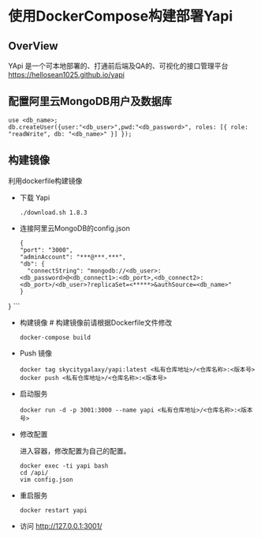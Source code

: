 # 使用DockerCompose构建部署Yapi

## OverView

YApi 是一个可本地部署的、打通前后端及QA的、可视化的接口管理平台 https://hellosean1025.github.io/yapi

## 配置阿里云MongoDB用户及数据库

```
use <db_name>;
db.createUser({user:"<db_user>",pwd:"<db_password>", roles: [{ role: "readWrite", db: "<db_name>" }] });
```

## 构建镜像

利用dockerfile构建镜像

- 下载 Yapi

    ```
    ./download.sh 1.8.3
    ```
- 连接阿里云MongoDB的config.json
    ```
	{
    "port": "3000",
	"adminAccount": "***@***.***",
    "db": {
	  "connectString": "mongodb://<db_user>:<db_password>@<db_connect1>:<db_port>,<db_connect2>:<db_port>/<db_user>?replicaSet=<*****>&authSource=<db_name>"
    }
 }
	```
  
- 构建镜像 \# 构建镜像前请根据Dockerfile文件修改

    ```
    docker-compose build
    ```

- Push 镜像

    ```
    docker tag skycitygalaxy/yapi:latest <私有仓库地址>/<仓库名称>:<版本号>
    docker push <私有仓库地址>/<仓库名称>:<版本号>
    ```


- 启动服务

    ```
    docker run -d -p 3001:3000 --name yapi <私有仓库地址>/<仓库名称>:<版本号>
    ```

- 修改配置

    进入容器，修改配置为自己的配置。

    ```
    docker exec -ti yapi bash
    cd /api/
    vim config.json
    ```

- 重启服务

    ```
    docker restart yapi
    ```

- 访问 http://127.0.0.1:3001/


